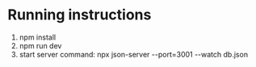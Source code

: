 # Running instructions 

1. npm install 
2. npm run dev
3. start server command:
npx json-server --port=3001 --watch db.json